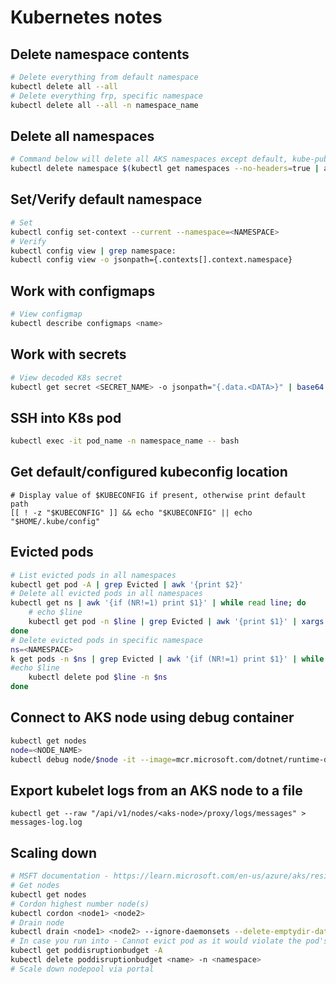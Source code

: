 # Kubernetes notes

## Delete namespace contents

```Bash
# Delete everything from default namespace
kubectl delete all --all
# Delete everything frp, specific namespace
kubectl delete all --all -n namespace_name
```

## Delete all namespaces

```Bash
# Command below will delete all AKS namespaces except default, kube-public, kube-system
kubectl delete namespace $(kubectl get namespaces --no-headers=true | awk {'print $1'})
```

## Set/Verify default namespace

```Bash
# Set
kubectl config set-context --current --namespace=<NAMESPACE>
# Verify
kubectl config view | grep namespace:
kubectl config view -o jsonpath={.contexts[].context.namespace}
```

## Work with configmaps

```Bash
# View configmap
kubectl describe configmaps <name>
```

## Work with secrets

```Bash
# View decoded K8s secret
kubectl get secret <SECRET_NAME> -o jsonpath="{.data.<DATA>}" | base64 --decode
```

## SSH into K8s pod

```Bash
kubectl exec -it pod_name -n namespace_name -- bash
```

## Get default/configured kubeconfig location 

```
# Display value of $KUBECONFIG if present, otherwise print default path
[[ ! -z "$KUBECONFIG" ]] && echo "$KUBECONFIG" || echo "$HOME/.kube/config"
```

## Evicted pods

```Bash
# List evicted pods in all namespaces
kubectl get pod -A | grep Evicted | awk '{print $2}'
# Delete all evicted pods in all namespaces
kubectl get ns | awk '{if (NR!=1) print $1}' | while read line; do
    # echo $line   
    kubectl get pod -n $line | grep Evicted | awk '{print $1}' | xargs kubectl delete pod -n $line
done
# Delete evicted pods in specific namespace
ns=<NAMESPACE>
k get pods -n $ns | grep Evicted | awk '{if (NR!=1) print $1}' | while read line; do
#echo $line
    kubectl delete pod $line -n $ns
done
```

## Connect to AKS node using debug container

```Bash
kubectl get nodes
node=<NODE_NAME>
kubectl debug node/$node -it --image=mcr.microsoft.com/dotnet/runtime-deps:6.0
```

## Export kubelet logs from an AKS node to a file

```
kubectl get --raw "/api/v1/nodes/<aks-node>/proxy/logs/messages" > messages-log.log
```


## Scaling down

```Bash
# MSFT documentation - https://learn.microsoft.com/en-us/azure/aks/resize-node-pool?source=recommendations&tabs=azure-cli
# Get nodes
kubectl get nodes
# Cordon highest number node(s)
kubectl cordon <node1> <node2>
# Drain node
kubectl drain <node1> <node2> --ignore-daemonsets --delete-emptydir-data --force
# In case you run into - Cannot evict pod as it would violate the pod's disruption budget - remove disruption budget
kubectl get poddisruptionbudget -A
kubectl delete poddisruptionbudget <name> -n <namespace>
# Scale down nodepool via portal
```
